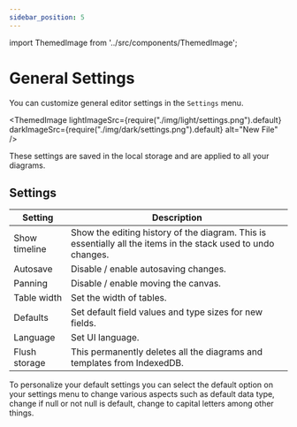 ```yaml
---
sidebar_position: 5
---
```


import ThemedImage from '../src/components/ThemedImage';

# General Settings

You can customize general editor settings in the `Settings` menu.

<ThemedImage lightImageSrc={require("./img/light/settings.png").default} darkImageSrc={require("./img/dark/settings.png").default} alt="New File" />

These settings are saved in the local storage and are applied to all your diagrams.

## Settings

| Setting | Description |
| -------- | ------- |
| Show timeline | Show the editing history of the diagram. This is essentially all the items in the stack used to undo changes. |
| Autosave | Disable / enable autosaving changes. |
| Panning | Disable / enable moving the canvas. |
| Table width | Set the width of tables. |
| Defaults | Set default field values and type sizes for new fields. |
| Language | Set UI language. |
| Flush storage | This permanently deletes all the diagrams and templates from IndexedDB. |

To personalize your default settings you can select the default option on your settings menu to change various aspects such as default data type, change if null or not null is default, change to capital letters among other things.

<div style={{ textAlign: "center" }}>
  <ThemedImage
    lightImageSrc={require("./img/light/Default1.jpeg").default}
    darkImageSrc={require("./img/dark/Default1.jpeg").default}
    alt="New File"
  />
</div>

<div style={{ textAlign: "center" }}>
  <ThemedImage
    lightImageSrc={require("./img/light/Default2.jpeg").default}
    darkImageSrc={require("./img/dark/Default2.jpeg").default}
    alt="New File"
  />
</div>
